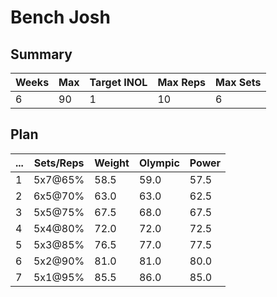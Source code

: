 # Bench Josh

## Summary

Weeks | Max | Target INOL | Max Reps | Max Sets
--- | --- | --- | --- | ---
6 | 90 | 1 | 10 | 6

## Plan

 ... | Sets/Reps | Weight | Olympic | Power
--- | --- | --- | --- | ---
1 | 5x7@65% | 58.5 | 59.0 | 57.5
2 | 6x5@70% | 63.0 | 63.0 | 62.5
3 | 5x5@75% | 67.5 | 68.0 | 67.5
4 | 5x4@80% | 72.0 | 72.0 | 72.5
5 | 5x3@85% | 76.5 | 77.0 | 77.5
6 | 5x2@90% | 81.0 | 81.0 | 80.0
7 | 5x1@95% | 85.5 | 86.0 | 85.0
